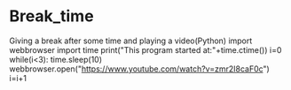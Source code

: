 # Break_time
Giving a break after some time and playing a video(Python)
import webbrowser
import time
print("This program started at:"+time.ctime())
i=0
while(i<3):
    time.sleep(10)
    webbrowser.open("https://www.youtube.com/watch?v=zmr2I8caF0c")
    i=i+1
